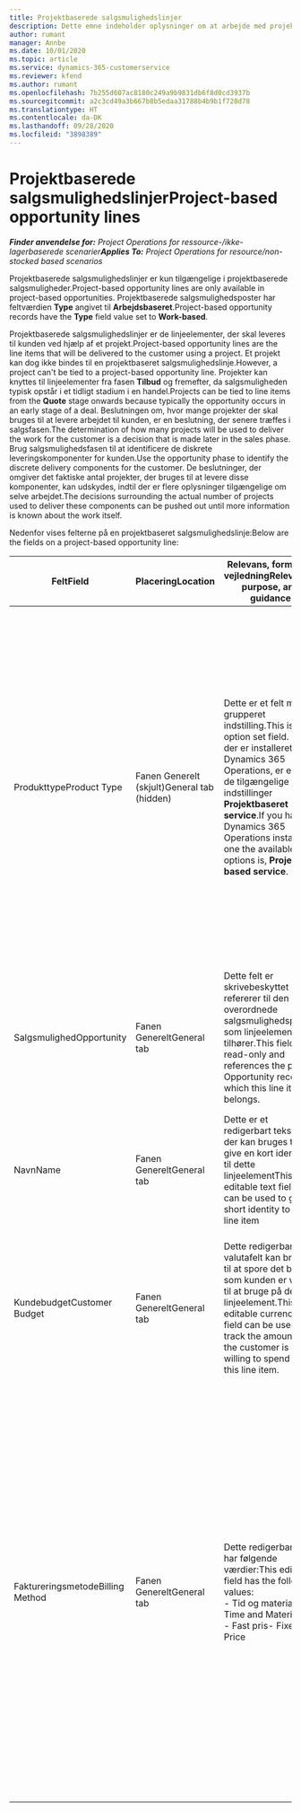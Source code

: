```yaml
---
title: Projektbaserede salgsmulighedslinjer
description: Dette emne indeholder oplysninger om at arbejde med projektbaserede salgsmulighedslinjer.
author: rumant
manager: Annbe
ms.date: 10/01/2020
ms.topic: article
ms.service: dynamics-365-customerservice
ms.reviewer: kfend
ms.author: rumant
ms.openlocfilehash: 7b255d607ac8180c249a9b9831db6f8d0cd3937b
ms.sourcegitcommit: a2c3cd49a3b667b8b5edaa31788b4b9b1f728d78
ms.translationtype: HT
ms.contentlocale: da-DK
ms.lasthandoff: 09/28/2020
ms.locfileid: "3898389"
---
```

# <a name="project-based-opportunity-lines"></a><span data-ttu-id="0cd99-103">Projektbaserede salgsmulighedslinjer</span><span class="sxs-lookup"><span data-stu-id="0cd99-103">Project-based opportunity lines</span></span>

<span data-ttu-id="0cd99-104">_**Finder anvendelse for:** Project Operations for ressource-/ikke-lagerbaserede scenarier_</span><span class="sxs-lookup"><span data-stu-id="0cd99-104">_**Applies To:** Project Operations for resource/non-stocked based scenarios_</span></span>


<span data-ttu-id="0cd99-105">Projektbaserede salgsmulighedslinjer er kun tilgængelige i projektbaserede salgsmuligheder.</span><span class="sxs-lookup"><span data-stu-id="0cd99-105">Project-based opportunity lines are only available in project-based opportunities.</span></span> <span data-ttu-id="0cd99-106">Projektbaserede salgsmulighedsposter har feltværdien **Type** angivet til **Arbejdsbaseret**.</span><span class="sxs-lookup"><span data-stu-id="0cd99-106">Project-based opportunity records have the **Type** field value set to **Work-based**.</span></span>

<span data-ttu-id="0cd99-107">Projektbaserede salgsmulighedslinjer er de linjeelementer, der skal leveres til kunden ved hjælp af et projekt.</span><span class="sxs-lookup"><span data-stu-id="0cd99-107">Project-based opportunity lines are the line items that will be delivered to the customer using a project.</span></span> <span data-ttu-id="0cd99-108">Et projekt kan dog ikke bindes til en projektbaseret salgsmulighedslinje.</span><span class="sxs-lookup"><span data-stu-id="0cd99-108">However, a project can't be tied to a project-based opportunity line.</span></span> <span data-ttu-id="0cd99-109">Projekter kan knyttes til linjeelementer fra fasen **Tilbud** og fremefter, da salgsmuligheden typisk opstår i et tidligt stadium i en handel.</span><span class="sxs-lookup"><span data-stu-id="0cd99-109">Projects can be tied to line items from the **Quote** stage onwards because typically the opportunity occurs in an early stage of a deal.</span></span> <span data-ttu-id="0cd99-110">Beslutningen om, hvor mange projekter der skal bruges til at levere arbejdet til kunden, er en beslutning, der senere træffes i salgsfasen.</span><span class="sxs-lookup"><span data-stu-id="0cd99-110">The determination of how many projects will be used to deliver the work for the customer is a decision that is made later in the sales phase.</span></span> <span data-ttu-id="0cd99-111">Brug salgsmulighedsfasen til at identificere de diskrete leveringskomponenter for kunden.</span><span class="sxs-lookup"><span data-stu-id="0cd99-111">Use the opportunity phase to identify the discrete delivery components for the customer.</span></span> <span data-ttu-id="0cd99-112">De beslutninger, der omgiver det faktiske antal projekter, der bruges til at levere disse komponenter, kan udskydes, indtil der er flere oplysninger tilgængelige om selve arbejdet.</span><span class="sxs-lookup"><span data-stu-id="0cd99-112">The decisions surrounding the actual number of projects used to deliver these components can be pushed out until more information is known about the work itself.</span></span>

<span data-ttu-id="0cd99-113">Nedenfor vises felterne på en projektbaseret salgsmulighedslinje:</span><span class="sxs-lookup"><span data-stu-id="0cd99-113">Below are the fields on a project-based opportunity line:</span></span>

| <span data-ttu-id="0cd99-114">**Felt**</span><span class="sxs-lookup"><span data-stu-id="0cd99-114">**Field**</span></span> | <span data-ttu-id="0cd99-115">**Placering**</span><span class="sxs-lookup"><span data-stu-id="0cd99-115">**Location**</span></span> | <span data-ttu-id="0cd99-116">**Relevans, formål og vejledning**</span><span class="sxs-lookup"><span data-stu-id="0cd99-116">**Relevance, purpose, and guidance**</span></span> | <span data-ttu-id="0cd99-117">**Downstream-virkning**</span><span class="sxs-lookup"><span data-stu-id="0cd99-117">**Downstream impact**</span></span> |
| --- | --- | --- | --- |
| <span data-ttu-id="0cd99-118">Produkttype</span><span class="sxs-lookup"><span data-stu-id="0cd99-118">Product Type</span></span> | <span data-ttu-id="0cd99-119">Fanen Generelt (skjult)</span><span class="sxs-lookup"><span data-stu-id="0cd99-119">General tab (hidden)</span></span> | <span data-ttu-id="0cd99-120">Dette er et felt med grupperet indstilling.</span><span class="sxs-lookup"><span data-stu-id="0cd99-120">This is an option set field.</span></span> <span data-ttu-id="0cd99-121">Hvis der er installeret Dynamics 365 Operations, er en af de tilgængelige indstillinger **Projektbaseret service**.</span><span class="sxs-lookup"><span data-stu-id="0cd99-121">If you have Dynamics 365 Operations installed, one the available options is, **Project-based service**.</span></span>  | <span data-ttu-id="0cd99-122">Værdien i dette felt er angivet til **Projektbaseret service**, når du opretter den projektbaserede salgsmulighedslinje fra gitteret for projektbaserede linjer i salgsmuligheden.</span><span class="sxs-lookup"><span data-stu-id="0cd99-122">The value of this field is set to **Project-based service** when you create the project-based opportunity line from the project-based lines grid on the Opportunity.</span></span> <br> <span data-ttu-id="0cd99-123">Hvis du ændrer eller tilsidesætter denne værdi, aktiveres projektfunktionen ikke i dine projektbaserede linjeelementer.</span><span class="sxs-lookup"><span data-stu-id="0cd99-123">If you change or override this value, the project functionality won't be enabled on your project-based line items.</span></span> |
| <span data-ttu-id="0cd99-124">Salgsmulighed</span><span class="sxs-lookup"><span data-stu-id="0cd99-124">Opportunity</span></span> | <span data-ttu-id="0cd99-125">Fanen Generelt</span><span class="sxs-lookup"><span data-stu-id="0cd99-125">General tab</span></span> | <span data-ttu-id="0cd99-126">Dette felt er skrivebeskyttet og refererer til den overordnede salgsmulighedspost, som linjeelementet tilhører.</span><span class="sxs-lookup"><span data-stu-id="0cd99-126">This field is read-only and references the parent Opportunity record to which this line item belongs.</span></span> | <span data-ttu-id="0cd99-127">Dette felt har ingen downstream-virkning.</span><span class="sxs-lookup"><span data-stu-id="0cd99-127">There is no downstream impact of this field.</span></span> |
| <span data-ttu-id="0cd99-128">Navn</span><span class="sxs-lookup"><span data-stu-id="0cd99-128">Name</span></span> | <span data-ttu-id="0cd99-129">Fanen Generelt</span><span class="sxs-lookup"><span data-stu-id="0cd99-129">General tab</span></span> | <span data-ttu-id="0cd99-130">Dette er et redigerbart tekstfelt, der kan bruges til at give en kort identitet til dette linjeelement</span><span class="sxs-lookup"><span data-stu-id="0cd99-130">This is an editable text field that can be used to give a short identity to this line item</span></span> | <span data-ttu-id="0cd99-131">Denne værdi overføres til tilbudslinjen, når du opretter et tilbud fra denne salgsmulighed</span><span class="sxs-lookup"><span data-stu-id="0cd99-131">This value is carried over to the quote line when you create a quote from this opportunity</span></span> |
| <span data-ttu-id="0cd99-132">Kundebudget</span><span class="sxs-lookup"><span data-stu-id="0cd99-132">Customer Budget</span></span> | <span data-ttu-id="0cd99-133">Fanen Generelt</span><span class="sxs-lookup"><span data-stu-id="0cd99-133">General tab</span></span> | <span data-ttu-id="0cd99-134">Dette redigerbare valutafelt kan bruges til at spore det beløb, som kunden er villig til at bruge på dette linjeelement.</span><span class="sxs-lookup"><span data-stu-id="0cd99-134">This editable currency field can be used to track the amount that the customer is willing to spend for this line item.</span></span> | <span data-ttu-id="0cd99-135">Denne værdi overføres til det tilsvarende felt på tilbudslinjen, når du opretter et tilbud fra denne salgsmulighed</span><span class="sxs-lookup"><span data-stu-id="0cd99-135">This value is carried over to the corresponding field on the quote line when you create a quote from this opportunity</span></span> |
| <span data-ttu-id="0cd99-136">Faktureringsmetode</span><span class="sxs-lookup"><span data-stu-id="0cd99-136">Billing Method</span></span> | <span data-ttu-id="0cd99-137">Fanen Generelt</span><span class="sxs-lookup"><span data-stu-id="0cd99-137">General tab</span></span> | <span data-ttu-id="0cd99-138">Dette redigerbare felt har følgende værdier:</span><span class="sxs-lookup"><span data-stu-id="0cd99-138">This editable field has the following values:</span></span></br><span data-ttu-id="0cd99-139">- Tid og materiale</span><span class="sxs-lookup"><span data-stu-id="0cd99-139">- Time and Material</span></span></br><span data-ttu-id="0cd99-140">- Fast pris</span><span class="sxs-lookup"><span data-stu-id="0cd99-140">- Fixed Price</span></span> | <span data-ttu-id="0cd99-141">Denne værdi overføres til det tilsvarende felt på tilbudslinjen, når du opretter et tilbud fra denne salgsmulighed.</span><span class="sxs-lookup"><span data-stu-id="0cd99-141">This value is carried over to the corresponding field on the quote line when you create a quote from this opportunity.</span></span> <span data-ttu-id="0cd99-142">Når tilbudslinjen er oprettet, er feltet låst og kan ikke ændres.</span><span class="sxs-lookup"><span data-stu-id="0cd99-142">After the quote line is created, the field is locked and can't be changed.</span></span> <span data-ttu-id="0cd99-143">Tildel denne feltværdi så præcist som muligt.</span><span class="sxs-lookup"><span data-stu-id="0cd99-143">Assign this field value as accurately as possible.</span></span> <span data-ttu-id="0cd99-144">Hvis du har brug for at ændre værdien i dette felt på tilbudslinjen, skal du slette og oprette tilbudslinjen igen.</span><span class="sxs-lookup"><span data-stu-id="0cd99-144">If you need to change the value of this field on the quote line, delete and re-create the quote line.</span></span> |
